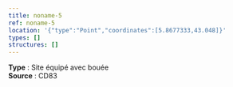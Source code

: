 ```yaml
---
title: noname-5
ref: noname-5
location: '{"type":"Point","coordinates":[5.8677333,43.048]}'
types: []
structures: []
---
```


**Type** : Site équipé avec bouée  
**Source** : CD83  

